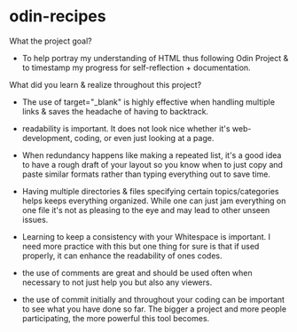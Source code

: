 # odin-recipes

What the project goal?

- To help portray my understanding of HTML thus following Odin Project & to timestamp my progress for self-reflection + documentation.

What did you learn & realize throughout this project?

- The use of target="_blank" is highly effective when handling multiple links & saves the headache of having to backtrack.

- readability is important. It does not look nice whether it's web-development, coding, or even just looking at a page.

- When redundancy happens like making a repeated list, it's a good idea to have a rough draft of your layout so you know when to just copy and paste similar formats rather than typing everything out to save time.

- Having multiple directories & files specifying certain topics/categories helps keeps everything organized. While one can just jam everything on one file it's not as pleasing to the eye and may lead to other unseen issues.

- Learning to keep a consistency with your Whitespace is important. I need more practice with this but one thing for sure is that if used properly, it can enhance the readability of ones codes.

- the use of comments are great and should be used often when necessary to not just help you but also any viewers.

- the use of commit initially and throughout your coding can be important to see what you have done so far. The bigger a project and more people participating, the more powerful this tool becomes. 
